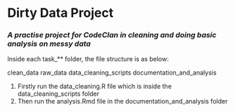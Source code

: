 # Dirty Data Project

### *A practise project for CodeClan in cleaning and doing basic analysis on messy data*



Inside each task_** folder, the file structure is as below:

clean_data
raw_data
data_cleaning_scripts
documentation_and_analysis


1. Firstly run the data_cleaning.R file which is inside the data_cleaning_scripts folder
2. Then run the analysis.Rmd file in the documentation_and_analysis folder
